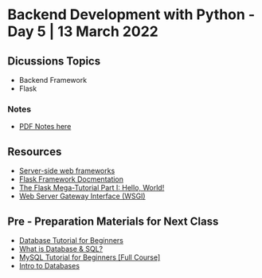# Backend Development with Python - Day 5 | 13 March 2022

## Dicussions Topics 
* Backend Framework
* Flask


### Notes
* [PDF Notes here]()

## Resources
* [Server-side web frameworks](https://developer.mozilla.org/en-US/docs/Learn/Server-side/First_steps/Web_frameworks)
* [Flask Framework Docmentation](https://flask.palletsprojects.com/en/2.0.x/)
* [The Flask Mega-Tutorial Part I: Hello, World!](https://blog.miguelgrinberg.com/post/the-flask-mega-tutorial-part-i-hello-world)
* [Web Server Gateway Interface (WSGI)](https://www.fullstackpython.com/wsgi-servers.html)

## Pre - Preparation Materials for Next Class
* [Database Tutorial for Beginners](https://www.youtube.com/watch?v=wR0jg0eQsZA)
* [What is Database & SQL?](https://www.youtube.com/watch?v=FR4QIeZaPeM)
* [MySQL Tutorial for Beginners [Full Course]](https://www.youtube.com/watch?v=7S_tz1z_5bA)
* [Intro to Databases](https://www.youtube.com/watch?v=Zc14ZkWVhhs&list=PLQVJk9oC5JKohoyVILfdxOOzyl6w-yOur)


